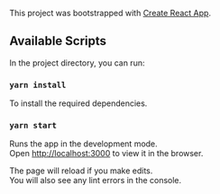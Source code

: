 This project was bootstrapped with [Create React App](https://github.com/facebook/create-react-app).

## Available Scripts

In the project directory, you can run:

### `yarn install`

To install the required dependencies.

### `yarn start`

Runs the app in the development mode.<br />
Open [http://localhost:3000](http://localhost:3000) to view it in the browser.

The page will reload if you make edits.<br />
You will also see any lint errors in the console.